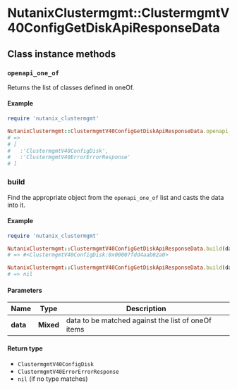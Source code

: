 # NutanixClustermgmt::ClustermgmtV40ConfigGetDiskApiResponseData

## Class instance methods

### `openapi_one_of`

Returns the list of classes defined in oneOf.

#### Example

```ruby
require 'nutanix_clustermgmt'

NutanixClustermgmt::ClustermgmtV40ConfigGetDiskApiResponseData.openapi_one_of
# =>
# [
#   :'ClustermgmtV40ConfigDisk',
#   :'ClustermgmtV40ErrorErrorResponse'
# ]
```

### build

Find the appropriate object from the `openapi_one_of` list and casts the data into it.

#### Example

```ruby
require 'nutanix_clustermgmt'

NutanixClustermgmt::ClustermgmtV40ConfigGetDiskApiResponseData.build(data)
# => #<ClustermgmtV40ConfigDisk:0x00007fdd4aab02a0>

NutanixClustermgmt::ClustermgmtV40ConfigGetDiskApiResponseData.build(data_that_doesnt_match)
# => nil
```

#### Parameters

| Name | Type | Description |
| ---- | ---- | ----------- |
| **data** | **Mixed** | data to be matched against the list of oneOf items |

#### Return type

- `ClustermgmtV40ConfigDisk`
- `ClustermgmtV40ErrorErrorResponse`
- `nil` (if no type matches)

